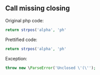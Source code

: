 ## Call missing closing

Original php code:

```php
return strpos('alpha', 'ph'
```

Prettified code:

```php
return strpos('alpha', 'ph'
```

Exception:

```php
throw new \ParseError('Unclosed \'(\'');
```
